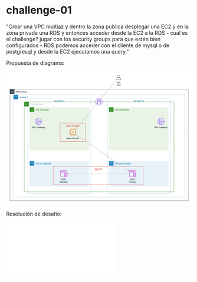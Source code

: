 # challenge-01

"Crear una VPC multiaz y dentro la zona publica desplegar una EC2 y en la zona privada una RDS y entonces acceder desde la EC2 a la RDS - cual es el challenge? jugar con los security groups para que estén bien configurados - RDS podemos acceder con el cliente de mysql o de postgresql y desde la EC2 ejecutamos una query."

Propuesta de diagrama:

![Diagrama del sischallengetema](img/diagram.svg)

Resolución de desafío:

![Ejercicio](docs/team43_ejercicio1.pdf)
